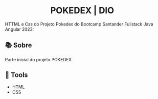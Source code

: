 # <h1 align="center">POKEDEX | DIO </h1>

<p>HTTML e Css do Projeto Pokedex do Bootcamp Santander Fullstack Java Angular 2023:</p>




## 📚 Sobre
 Parte inicial do projeto POKEDEX

## 🔨 Tools

- HTML
- CSS